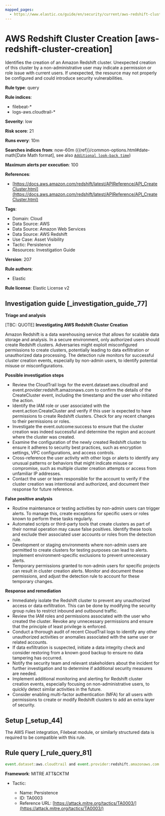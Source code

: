 ```yaml
---
mapped_pages:
  - https://www.elastic.co/guide/en/security/current/aws-redshift-cluster-creation.html
---
```


# AWS Redshift Cluster Creation [aws-redshift-cluster-creation]

Identifies the creation of an Amazon Redshift cluster. Unexpected creation of this cluster by a non-administrative user may indicate a permission or role issue with current users. If unexpected, the resource may not properly be configured and could introduce security vulnerabilities.

**Rule type**: query

**Rule indices**:

* filebeat-*
* logs-aws.cloudtrail-*

**Severity**: low

**Risk score**: 21

**Runs every**: 10m

**Searches indices from**: now-60m ({{ref}}/common-options.html#date-math[Date Math format], see also [`Additional look-back time`](docs-content://solutions/security/detect-and-alert/create-detection-rule.md#rule-schedule))

**Maximum alerts per execution**: 100

**References**:

* [https://docs.aws.amazon.com/redshift/latest/APIReference/API_CreateCluster.html](https://docs.aws.amazon.com/redshift/latest/APIReference/API_CreateCluster.html)

**Tags**:

* Domain: Cloud
* Data Source: AWS
* Data Source: Amazon Web Services
* Data Source: AWS Redshift
* Use Case: Asset Visibility
* Tactic: Persistence
* Resources: Investigation Guide

**Version**: 207

**Rule authors**:

* Elastic

**Rule license**: Elastic License v2

## Investigation guide [_investigation_guide_77]

**Triage and analysis**

[TBC: QUOTE]
**Investigating AWS Redshift Cluster Creation**

Amazon Redshift is a data warehousing service that allows for scalable data storage and analysis. In a secure environment, only authorized users should create Redshift clusters. Adversaries might exploit misconfigured permissions to create clusters, potentially leading to data exfiltration or unauthorized data processing. The detection rule monitors for successful cluster creation events, especially by non-admin users, to identify potential misuse or misconfigurations.

**Possible investigation steps**

* Review the CloudTrail logs for the event.dataset:aws.cloudtrail and event.provider:redshift.amazonaws.com to confirm the details of the CreateCluster event, including the timestamp and the user who initiated the action.
* Identify the IAM role or user associated with the event.action:CreateCluster and verify if this user is expected to have permissions to create Redshift clusters. Check for any recent changes to their permissions or roles.
* Investigate the event.outcome:success to ensure that the cluster creation was indeed successful and determine the region and account where the cluster was created.
* Examine the configuration of the newly created Redshift cluster to ensure it adheres to security best practices, such as encryption settings, VPC configurations, and access controls.
* Cross-reference the user activity with other logs or alerts to identify any unusual patterns or behaviors that might indicate misuse or compromise, such as multiple cluster creation attempts or access from unfamiliar IP addresses.
* Contact the user or team responsible for the account to verify if the cluster creation was intentional and authorized, and document their response for future reference.

**False positive analysis**

* Routine maintenance or testing activities by non-admin users can trigger alerts. To manage this, create exceptions for specific users or roles known to perform these tasks regularly.
* Automated scripts or third-party tools that create clusters as part of their normal operation may cause false positives. Identify these tools and exclude their associated user accounts or roles from the detection rule.
* Development or staging environments where non-admin users are permitted to create clusters for testing purposes can lead to alerts. Implement environment-specific exclusions to prevent unnecessary alerts.
* Temporary permissions granted to non-admin users for specific projects can result in cluster creation alerts. Monitor and document these permissions, and adjust the detection rule to account for these temporary changes.

**Response and remediation**

* Immediately isolate the Redshift cluster to prevent any unauthorized access or data exfiltration. This can be done by modifying the security group rules to restrict inbound and outbound traffic.
* Review the IAM roles and permissions associated with the user who created the cluster. Revoke any unnecessary permissions and ensure that the principle of least privilege is enforced.
* Conduct a thorough audit of recent CloudTrail logs to identify any other unauthorized activities or anomalies associated with the same user or related accounts.
* If data exfiltration is suspected, initiate a data integrity check and consider restoring from a known good backup to ensure no data tampering has occurred.
* Notify the security team and relevant stakeholders about the incident for further investigation and to determine if additional security measures are needed.
* Implement additional monitoring and alerting for Redshift cluster creation events, especially focusing on non-administrative users, to quickly detect similar activities in the future.
* Consider enabling multi-factor authentication (MFA) for all users with permissions to create or modify Redshift clusters to add an extra layer of security.


## Setup [_setup_44]

The AWS Fleet integration, Filebeat module, or similarly structured data is required to be compatible with this rule.


## Rule query [_rule_query_81]

```js
event.dataset:aws.cloudtrail and event.provider:redshift.amazonaws.com and event.action:CreateCluster and event.outcome:success
```

**Framework**: MITRE ATT&CKTM

* Tactic:

    * Name: Persistence
    * ID: TA0003
    * Reference URL: [https://attack.mitre.org/tactics/TA0003/](https://attack.mitre.org/tactics/TA0003/)



